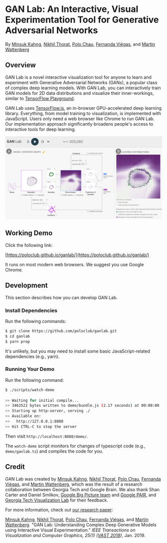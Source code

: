 # GAN Lab: An Interactive, Visual Experimentation Tool for Generative Adversarial Networks

By 
[Minsuk Kahng](http://minsuk.com),
[Nikhil Thorat](https://twitter.com/nsthorat),
[Polo Chau](https://www.cc.gatech.edu/~dchau/),
[Fernanda Viégas](http://fernandaviegas.com/), and 
[Martin Wattenberg](http://www.bewitched.com/)

## Overview

GAN Lab is a novel interactive visualization tool for anyone to learn and experiment with Generative Adversarial Networks (GANs), a popular class of complex deep learning models. With GAN Lab, you can interactively train GAN models for 2D data distributions and visualize their inner-workings, similar to [TensorFlow Playground](http://playground.tensorflow.org/).

GAN Lab uses [TensorFlow.js](https://js.tensorflow.org/), an in-browser GPU-accelerated deep learning library. Everything, from model training to visualization, is implemented with JavaScript. Users only need a web browser like Chrome to run GAN Lab. Our implementation approach significantly broadens people's access to interactive tools for deep learning. 

![Screenshot of GAN Lab](ganlab-teaser.png)


## Working Demo

Click the following link:

[https://poloclub.github.io/ganlab/](https://poloclub.github.io/ganlab/)

It runs on most modern web browsers. We suggest you use Google Chrome.


## Development

This section describes how you can develop GAN Lab.

### Install Dependencies

Run the following commands: 

```bash
$ git clone https://github.com/poloclub/ganlab.git
$ cd ganlab
$ yarn prep
```

It's unlikely, but you may need to install some basic JavaScript-related dependencies (e.g., yarn).


### Running Your Demo

Run the following command:

```bash
$ ./scripts/watch-demo

>> Waiting for initial compile...
>> 3462522 bytes written to demo/bundle.js (2.17 seconds) at 00:00:00
>> Starting up http-server, serving ./
>> Available on:
>>   http://127.0.0.1:8080
>> Hit CTRL-C to stop the server
```

Then visit `http://localhost:8080/demo/`. 

The `watch-demo` script monitors for changes of typescript code (e.g., `demo/ganlab.ts`)
and compiles the code for you.


## Credit

GAN Lab was created by 
[Minsuk Kahng](http://minsuk.com),
[Nikhil Thorat](https://twitter.com/nsthorat),
[Polo Chau](https://www.cc.gatech.edu/~dchau/),
[Fernanda Viégas](http://www.fernandaviegas.com/), and 
[Martin Wattenberg](http://www.bewitched.com/),
which was the result of a research collaboration between Georgia Tech and Google Brain.
We also thank Shan Carter and Daniel Smilkov, 
[Google Big Picture team](https://research.google.com/bigpicture/) and 
[Google PAIR](https://ai.google/research/teams/brain/pair), and 
[Georgia Tech Visualization Lab](http://vis.gatech.edu/)
for their feedback.
 
For more information, check out 
[our research paper](http://minsuk.com/research/papers/kahng-ganlab-vast2018.pdf):     
 
[Minsuk Kahng](http://minsuk.com),
[Nikhil Thorat](https://twitter.com/nsthorat),
[Polo Chau](https://www.cc.gatech.edu/~dchau/),
[Fernanda Viégas](http://www.fernandaviegas.com/), and 
[Martin Wattenberg](http://www.bewitched.com/).
"GAN Lab: Understanding Complex Deep Generative Models using Interactive Visual Experimentation."
*IEEE Transactions on Visualization and Computer Graphics, 25(1) ([VAST 2018](http://ieeevis.org/year/2018/welcome))*, Jan. 2019.
